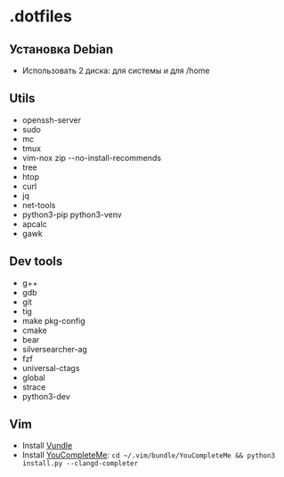 # .dotfiles

## Установка Debian

- Использовать 2 диска: для системы и для /home

## Utils

- openssh-server
- sudo
- mc
- tmux
- vim-nox zip --no-install-recommends
- tree
- htop
- curl
- jq
- net-tools
- python3-pip python3-venv
- apcalc
- gawk

## Dev tools

- g++
- gdb
- git
- tig
- make pkg-config
- cmake
- bear
- silversearcher-ag
- fzf
- universal-ctags
- global
- strace
- python3-dev

## Vim

- Install [Vundle](https://github.com/VundleVim/Vundle.vim)
- Install [YouCompleteMe](https://github.com/ycm-core/YouCompleteMe): `cd ~/.vim/bundle/YouCompleteMe && python3 install.py --clangd-completer`
